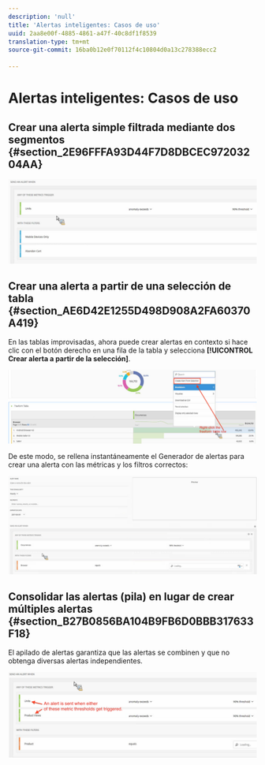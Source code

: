 ```yaml
---
description: 'null'
title: 'Alertas inteligentes: Casos de uso'
uuid: 2aa8e00f-4885-4861-a47f-40c8df1f8539
translation-type: tm+mt
source-git-commit: 16ba0b12e0f70112f4c10804d0a13c278388ecc2

---
```



# Alertas inteligentes: Casos de uso

## Crear una alerta simple filtrada mediante dos segmentos {#section_2E96FFFA93D44F7D8DBCEC97203204AA}

<!-- 

Update screenshots for better readability.

 -->

![](assets/alerts_example1.png)

## Crear una alerta a partir de una selección de tabla {#section_AE6D42E1255D498D908A2FA60370A419}

En las tablas improvisadas, ahora puede crear alertas en contexto si hace clic con el botón derecho en una fila de la tabla y selecciona **[!UICONTROL Crear alerta a partir de la selección]**.

![](assets/alert_selection.png)

De este modo, se rellena instantáneamente el Generador de alertas para crear una alerta con las métricas y los filtros correctos:

![](assets/prepopulated_alert.png)

## Consolidar las alertas (pila) en lugar de crear múltiples alertas {#section_B27B0856BA104B9FB6D0BBB317633F18}

El apilado de alertas garantiza que las alertas se combinen y que no obtenga diversas alertas independientes.

![](assets/alerts_example2.png)

